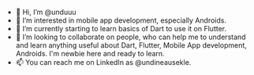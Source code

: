 - 👋 Hi, I’m @unduuu
- 👀 I’m interested in mobile app development, especially Androids.
- 🌱 I’m currently starting to learn basics of Dart to use it on Flutter.
- 💞️ I’m looking to collaborate on people, who can help me to understand and learn anything useful about Dart, Flutter, Mobile App development, Androids.
      I'm newbie here and ready to learn. 
- 📫 You can reach me on LinkedIn as @undineausekle.

<!---
unduuu/unduuu is a ✨ special ✨ repository because its `README.md` (this file) appears on your GitHub profile.
You can click the Preview link to take a look at your changes.
--->
